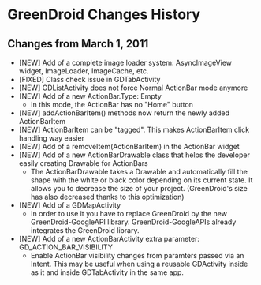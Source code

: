 GreenDroid Changes History
==========================

Changes from March 1, 2011
-----------------------------

- [NEW] Add of a complete image loader system: AsyncImageView widget, ImageLoader, ImageCache, etc.
- [FIXED] Class check issue in GDTabActivity
- [NEW] GDListActivity does not force Normal ActionBar mode anymore
- [NEW] Add of a new ActionBar.Type: Empty
    * In this mode, the ActionBar has no "Home" button   
- [NEW] addActionBarItem() methods now return the newly added ActionBarItem
- [NEW] ActionBarItem can be "tagged". This makes ActionBarItem click handling way easier
- [NEW] Add of a removeItem(ActionBarItem) in the ActionBar widget
- [NEW] Add of a new ActionBarDrawable class that helps the developer easily creating Drawable for ActionBars
    * The ActionBarDrawable takes a Drawable and automatically fill the shape with the white or black color
    depending on its current state. It allows you to decrease the size of your project. (GreenDroid's size 
    has also decreased thanks to this optimization)
- [NEW] Add of a GDMapActivity
    * In order to use it you have to replace GreenDroid by the new GreenDroid-GoogleAPI library.
    GreenDroid-GoogleAPIs already integrates the GreenDroid library.
- [NEW] Add of a new ActionBarActivity extra parameter: GD\_ACTION\_BAR_VISIBILITY
    * Enable ActionBar visibility changes from paramters passed via an Intent. This may be useful when using
    a reusable GDActivity inside as it and inside GDTabActivity in the same app.